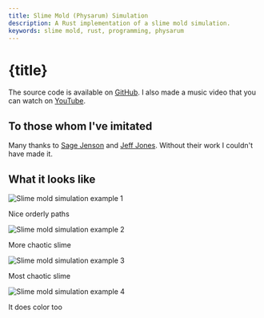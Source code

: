 ```yaml
---
title: Slime Mold (Physarum) Simulation
description: A Rust implementation of a slime mold simulation.
keywords: slime mold, rust, programming, physarum
---
```


# {title}

The source code is available on [GitHub]. I also made a music video that you can watch on [YouTube].

## To those whom I've imitated

Many thanks to [Sage Jenson] and [Jeff Jones]. Without their work I couldn't have made it.

## What it looks like

![Slime mold simulation example 1](/images/programming/slime-mold/slime_mold_example_1.png)

<p class="image-subtitle">Nice orderly paths</p>

![Slime mold simulation example 2](/images/programming/slime-mold/slime_mold_example_2.png)

<p class="image-subtitle">More chaotic slime</p>

![Slime mold simulation example 3](/images/programming/slime-mold/slime_mold_example_3.png)

<p class="image-subtitle">Most chaotic slime</p>

![Slime mold simulation example 4](/images/programming/slime-mold/slime_mold_example_4.png)

<p class="image-subtitle">It does color too</p>

[GitHub]: https://github.com/Velfi/slime-mold
[youtube]: https://www.youtube.com/watch?v=ms3h8zmB9eg
[Sage Jenson]: https://sagejenson.com/physarum
[Jeff Jones]: https://uwe-repository.worktribe.com/output/980579
